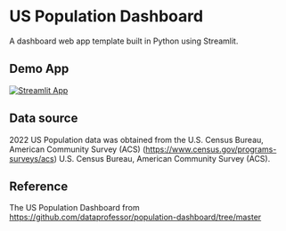 # US Population Dashboard

A dashboard web app template built in Python using Streamlit.

## Demo App

[![Streamlit App](https://static.streamlit.io/badges/streamlit_badge_black_white.svg)](https://population-dashboard.streamlit.app/)


## Data source
2022 US Population data was obtained from the U.S. Census Bureau, American Community Survey (ACS) (https://www.census.gov/programs-surveys/acs)
U.S. Census Bureau, American Community Survey (ACS).

## Reference
The US Population Dashboard from https://github.com/dataprofessor/population-dashboard/tree/master
